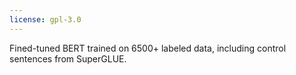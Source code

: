 ```yaml
---
license: gpl-3.0
---
```


Fined-tuned BERT trained on 6500+ labeled data, including control sentences from SuperGLUE.